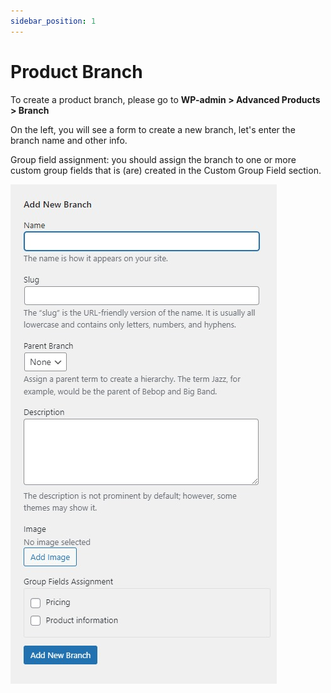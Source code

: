 ```yaml
---
sidebar_position: 1
---
```


# Product Branch

To create a product branch, please go to **WP-admin > Advanced Products > Branch**

On the left, you will see a form to create a new branch, let's enter the branch name and other info.

Group field assignment: you should assign the branch to one or more custom group fields that is (are) created in the Custom Group Field section.

![Add Branch](./img/add-branch.jpeg)
